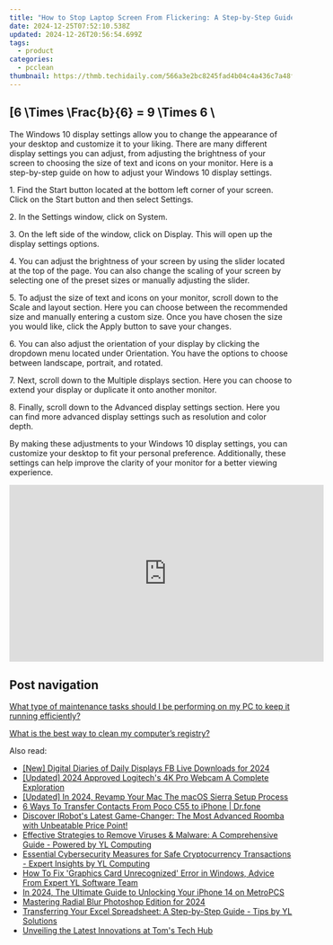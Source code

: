 ```yaml
---
title: "How to Stop Laptop Screen From Flickering: A Step-by-Step Guide by YL Software Experts"
date: 2024-12-25T07:52:10.538Z
updated: 2024-12-26T20:56:54.699Z
tags:
  - product
categories:
  - pcclean
thumbnail: https://thmb.techidaily.com/566a3e2bc8245fad4b04c4a436c7a48f60131ea01bc5aa8ad2d1b0ae91dc6763.jpg
---
```


## \[6 \Times \Frac{b}{6} = 9 \Times 6 \

The Windows 10 display settings allow you to change the appearance of your desktop and customize it to your liking. There are many different display settings you can adjust, from adjusting the brightness of your screen to choosing the size of text and icons on your monitor. Here is a step-by-step guide on how to adjust your Windows 10 display settings. 

1\. Find the Start button located at the bottom left corner of your screen. Click on the Start button and then select Settings.

2\. In the Settings window, click on System.

3\. On the left side of the window, click on Display. This will open up the display settings options. 

4\. You can adjust the brightness of your screen by using the slider located at the top of the page. You can also change the scaling of your screen by selecting one of the preset sizes or manually adjusting the slider.

5\. To adjust the size of text and icons on your monitor, scroll down to the Scale and layout section. Here you can choose between the recommended size and manually entering a custom size. Once you have chosen the size you would like, click the Apply button to save your changes.

6\. You can also adjust the orientation of your display by clicking the dropdown menu located under Orientation. You have the options to choose between landscape, portrait, and rotated.

7\. Next, scroll down to the Multiple displays section. Here you can choose to extend your display or duplicate it onto another monitor.

8\. Finally, scroll down to the Advanced display settings section. Here you can find more advanced display settings such as resolution and color depth. 

By making these adjustments to your Windows 10 display settings, you can customize your desktop to fit your personal preference. Additionally, these settings can help improve the clarity of your monitor for a better viewing experience.

<!-- affiliate ads begin -->
<iframe width="560" height="315" src="https://www.youtube.com/embed/AQn0MYjIfyI?si=rIdjT-qMRpjpJXXa" title="YouTube video player" frameborder="0" allow="accelerometer; autoplay; clipboard-write; encrypted-media; gyroscope; picture-in-picture; web-share" referrerpolicy="strict-origin-when-cross-origin" allowfullscreen></iframe>
<!-- affiliate ads end -->

## Post navigation

[What type of maintenance tasks should I be performing on my PC to keep it running efficiently?](https://tools.techidaily.com/pcclean/products/)

[What is the best way to clean my computer’s registry?](https://tools.techidaily.com/pcclean/products/)

<ins class="adsbygoogle"
     style="display:block"
     data-ad-format="autorelaxed"
     data-ad-client="ca-pub-7571918770474297"
     data-ad-slot="1223367746"></ins>

<ins class="adsbygoogle"
     style="display:block"
     data-ad-client="ca-pub-7571918770474297"
     data-ad-slot="8358498916"
     data-ad-format="auto"
     data-full-width-responsive="true"></ins>

<span class="atpl-alsoreadstyle">Also read:</span>
<div><ul>
<li><a href="https://facebook-video-files.techidaily.com/new-digital-diaries-of-daily-displays-fb-live-downloads-for-2024/"><u>[New] Digital Diaries of Daily Displays FB Live Downloads for 2024</u></a></li>
<li><a href="https://remote-screen-capture.techidaily.com/updated-2024-approved-logitechs-4k-pro-webcam-a-complete-exploration/"><u>[Updated] 2024 Approved Logitech's 4K Pro Webcam A Complete Exploration</u></a></li>
<li><a href="https://fox-cloud.techidaily.com/updated-in-2024-revamp-your-mac-the-macos-sierra-setup-process/"><u>[Updated] In 2024, Revamp Your Mac The macOS Sierra Setup Process</u></a></li>
<li><a href="https://blog-min.techidaily.com/6-ways-to-transfer-contacts-from-poco-c55-to-iphone-drfone-by-drfone-transfer-from-android-transfer-from-android/"><u>6 Ways To Transfer Contacts From Poco C55 to iPhone | Dr.fone</u></a></li>
<li><a href="https://hardware-tips.techidaily.com/discover-irobots-latest-game-changer-the-most-advanced-roomba-with-unbeatable-price-point/"><u>Discover IRobot's Latest Game-Changer: The Most Advanced Roomba with Unbeatable Price Point!</u></a></li>
<li><a href="https://discover-bits.techidaily.com/effective-strategies-to-remove-viruses-and-malware-a-comprehensive-guide-powered-by-yl-computing/"><u>Effective Strategies to Remove Viruses & Malware: A Comprehensive Guide - Powered by YL Computing</u></a></li>
<li><a href="https://discover-bits.techidaily.com/essential-cybersecurity-measures-for-safe-cryptocurrency-transactions-expert-insights-by-yl-computing/"><u>Essential Cybersecurity Measures for Safe Cryptocurrency Transactions - Expert Insights by YL Computing</u></a></li>
<li><a href="https://discover-bits.techidaily.com/how-to-fix-graphics-card-unrecognized-error-in-windows-advice-from-expert-yl-software-team/"><u>How To Fix 'Graphics Card Unrecognized' Error in Windows, Advice From Expert YL Software Team</u></a></li>
<li><a href="https://sim-unlock.techidaily.com/in-2024-the-ultimate-guide-to-unlocking-your-iphone-14-on-metropcs-by-drfone-ios/"><u>In 2024, The Ultimate Guide to Unlocking Your iPhone 14 on MetroPCS</u></a></li>
<li><a href="https://fox-info.techidaily.com/mastering-radial-blur-photoshop-edition-for-2024/"><u>Mastering Radial Blur Photoshop Edition for 2024</u></a></li>
<li><a href="https://discover-bits.techidaily.com/transferring-your-excel-spreadsheet-a-step-by-step-guide-tips-by-yl-solutions/"><u>Transferring Your Excel Spreadsheet: A Step-by-Step Guide - Tips by YL Solutions</u></a></li>
<li><a href="https://hardware-tips.techidaily.com/unveiling-the-latest-innovations-at-toms-tech-hub/"><u>Unveiling the Latest Innovations at Tom's Tech Hub</u></a></li>
</ul></div>

